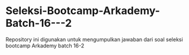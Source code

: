 # Seleksi-Bootcamp-Arkademy-Batch-16---2
Repository ini digunakan untuk mengumpulkan jawaban dari soal seleksi bootcamp Arkademy batch 16-2
